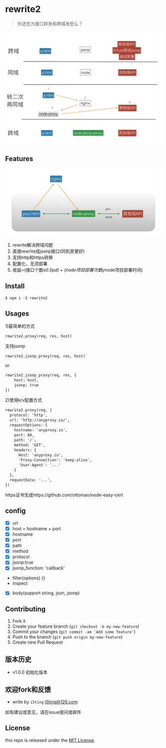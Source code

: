 # rewrite2

> 你还在为接口转发和跨域发愁么？

![2](2.png)


## Features

![1](1.png)

1. rewrite解决跨域问题
1. 直接rewrite成jsonp接口(同机房更好)
1. 支持http和https转换
1. 配置化，无须部署
1. 收益=(接口个数x*0.5pd) + (node项目部署次数y*node项目部署时间)

## Install

```
$ npm i -S rewrite2
```

## Usages

1)最简单的方式

```
rewrite2.proxy(req, res, host)
```

支持jsonp

```
rewrite2.jsonp_proxy(req, res, host)
```

or

```
rewrite2.jsonp_proxy(req, res, {
	host: host,
	jsonp: true
})
```


2)使用k/v配置方式

```
rewrite2.proxy(req, {
  protocol: 'http',
  url: 'http://anyproxy.io/',
  requestOptions: {
    hostname: 'anyproxy.io',
    port: 80,
    path: '/',
    method: 'GET',
    headers: {
      Host: 'anyproxy.io',
      'Proxy-Connection': 'keep-alive',
      'User-Agent': '...'
    }
  },
  requestData: '...',
})
```

https证书生成https://github.com/ottomao/node-easy-cert

## config

- [x] url
- [x] host = hostname + port
- [x] hostname
- [x] port
- [x] path
- [x] method
- [x] protocol
- [x] jsonp:true
- [x] jsonp_function: 'callback'
- filter(options) {}
- inspect
- [x] body(support string, json, jsonp)


## Contributing

1. Fork it
2. Create your feature branch (`git checkout -b my-new-feature`)
3. Commit your changes (`git commit -am 'Add some feature'`)
4. Push to the branch (`git push origin my-new-feature`)
5. Create new Pull Request

## 版本历史

- v1.0.0 初始化版本

## 欢迎fork和反馈

- write by `i5ting` i5ting@126.com

如有建议或意见，请在issue提问或邮件

## License

this repo is released under the [MIT
License](http://www.opensource.org/licenses/MIT).
